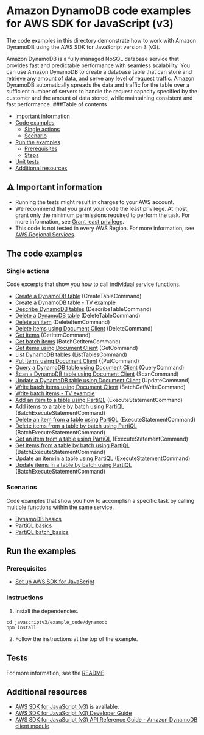 # Amazon DynamoDB code examples for AWS SDK for JavaScript (v3)
The code examples in this directory demonstrate how to work with Amazon DynamoDB using the AWS SDK for JavaScript version 3 (v3).

Amazon DynamoDB is a fully managed NoSQL database service that provides fast and predictable performance with seamless scalability. You can use Amazon DynamoDB to create a database table that can store and retrieve any amount of data, and serve any level of request traffic. Amazon DynamoDB automatically spreads the data and traffic for the table over a sufficient number of servers to handle the request capacity specified by the customer and the amount of data stored, while maintaining consistent and fast performance.
###Table of contents
- [Important information](#-important-information)
- [Code examples](#code-examples)
  - [Single actions](#single-actions)
  - [Scenario](#scenario)
- [Run the examples](#run-the-examples)
  - [Prerequisites](#prerequisites)
  - [Steps](#steps)
- [Unit tests](#unit-tests)
- [Additional resources](#-A)

## ⚠️ Important information
* Running the tests might result in charges to your AWS account.
* We recommend that you grant your code the least privilege. At most, grant only the minimum permissions required to perform the task. For more information, see [Grant least privilege](https://docs.aws.amazon.com/IAM/latest/UserGuide/best-practices.html#grant-least-privilege).
* This code is not tested in every AWS Region. For more information, see [AWS Regional Services](https://aws.amazon.com/about-aws/global-infrastructure/regional-product-services).

## The code examples

### Single actions
Code excerpts that show you how to call individual service functions.

- [Create a DynamoDB table](src/ddb_createtable.js) (CreateTableCommand)
- [Create a DynamoDB table - TV example](src/QueryExample/ddb_createtable_tv.js)
- [Describe DynamoDB tables](src/ddb_describetable.js) (DescribeTableCommand)
- [Delete a DynamoDB table](src/ddb_deletetable.js) (DeleteTableCommand)
- [Delete an item](src/ddb_deleteitem.js) (DeleteItemCommand)
- [Delete items using Document Client](src/ddbdoc_delete_item.js) (DeleteCommand)
- [Get items](src/ddb_getitem.js) (GetItemCommand)
- [Get batch items](src/ddb_batchgetitem.js) (BatchGetItemCommand)
- [Get items using Document Client](src/movies/getItem.js) (GetCommand)
- [List DynamoDB tables](src/ddb_listtables.js) (ListTablesCommand)
- [Put items using Document Client](src/movies/putItem.js) {(PutCommand)
- [Query a DynamoDB table using Document Client](src/movies/queryTable.js) (QueryCommand)
- [Scan a DynamoDB table using Document Client](src/movies/scanTable.js) (ScanCommand)
- [Update a DynamoDB table using Document Client](src/movies/updateItem.js) (UpdateCommand)
- [Write batch items using Document Client](src/movies/writeData.js) (BatchGetWriteCommand)
- [Write batch items - TV example](src/QueryExample/ddb_batchwriteitem_tv.js)
- [Add an item to a table using PartiQL](src/partiQL_examples/src/partiql_putItem.js) (ExecuteStatementCommand)
- [Add items to a table by batch using PartiQL](src/partiQL_examples/src/partiql_batch_putItems.js) (BatchExecuteStatementCommand)
- [Delete an item from a table using PartiQL](src/partiQL_examples/src/partiql_deleteItem.js) (ExecuteStatementCommand)
- [Delete items from a table by batch using PartiQL](src/partiQL_examples/src/partiql_batch_deleteItems.js) (BatchExecuteStatementCommand)
- [Get an item from a table using PartiQL](src/partiQL_examples/src/partiql_getItem.js) (ExecuteStatementCommand)
- [Get items from a table by batch using PartiQL](src/partiQL_examples/src/partiql_batch_getItems.js) (BatchExecuteStatementCommand)
- [Update an item in a table using PartiQL](src/partiQL_examples/src/partiql_updateItem.js) (ExecuteStatementCommand)
- [Update items in a table by batch using PartiQL](src/partiQL_examples/src/partiql_batch_updateItems.js) (BatchExecuteStatementCommand)


### Scenarios
Code examples that show you how to accomplish a specific task by calling multiple functions within the same service.

- [DynamoDB basics](scenarios/dynamodb_basics/src/dynamodb_basics.js)
- [PartiQL basics](scenarios/partiQL_basics/src/partiQL_basics.js)
- [PartiQL batch_basics](scenarios/partiQL_basics/src/partiQL_batch_basics.js)

## Run the examples

### Prerequisites

- [Set up AWS SDK for JavaScript](../README.md#prerequisites)

### Instructions

1. Install the dependencies.

```
cd javascriptv3/example_code/dynamodb
npm install
```
2. Follow the instructions at the top of the example.

## Tests
For more information, see the [README](../README.md).

## Additional resources
- [AWS SDK for JavaScript (v3)](https://github.com/aws/aws-sdk-js-v3) is available. 
- [AWS SDK for JavaScript (v3) Developer Guide](https://docs.aws.amazon.com/sdk-for-javascript/v3/developer-guide/dynamodb-examples.html) 
- [AWS SDK for JavaScript (v3) API Reference Guide - Amazon DynamoDB client module](https://docs.aws.amazon.com/AWSJavaScriptSDK/v3/latest/clients/client-dynamodb/index.html) 

